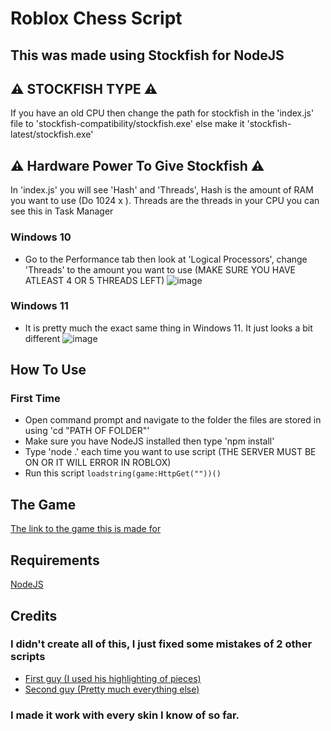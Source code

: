 
# Roblox Chess Script
## This was made using Stockfish for NodeJS

## ⚠️ STOCKFISH TYPE ⚠️
If you have an old CPU then change the path for stockfish in the 'index.js' file to 'stockfish-compatibility/stockfish.exe' else make it 'stockfish-latest/stockfish.exe'

## ⚠️ Hardware Power To Give Stockfish ⚠️
In 'index.js' you will see 'Hash' and 'Threads', Hash is the amount of RAM you want to use (Do 1024 x <GB of RAM to use>). Threads are the threads in your CPU you can see this in Task Manager
### Windows 10
- Go to the Performance tab then look at 'Logical Processors', change 'Threads' to the amount you want to use (MAKE SURE YOU HAVE ATLEAST 4 OR 5 THREADS LEFT)
![image](https://user-images.githubusercontent.com/80098945/209549257-f87d1f87-622f-4b0b-879a-7882caf7ce72.png)

### Windows 11
- It is pretty much the exact same thing in Windows 11. It just looks a bit different
![image](https://user-images.githubusercontent.com/80098945/209549508-376f214f-6abe-4b2f-a0b6-eb1152542c7e.png)


## How To Use
### First Time
- Open command prompt and navigate to the folder the files are stored in using 'cd "PATH OF FOLDER"'
- Make sure you have NodeJS installed then type 'npm install'
- Type 'node .' each time you want to use script (THE SERVER MUST BE ON OR IT WILL ERROR IN ROBLOX)
- Run this script ```loadstring(game:HttpGet(""))()```

## The Game
[The link to the game this is made for](https://www.roblox.com/games/6222531507/CHESS)

## Requirements
[NodeJS](https://nodejs.org/en/)
## Credits
### I didn't create all of this, I just fixed some mistakes of 2 other scripts
- [First guy (I used his highlighting of pieces)](https://v3rmillion.net/showthread.php?tid=1194059)
- [Second guy (Pretty much everything else)](https://v3rmillion.net/showthread.php?tid=1095547)
### I made it work with every skin I know of so far.
